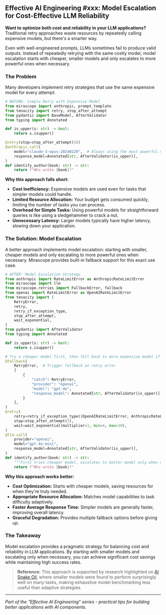 ## Effective AI Engineering #xxx: Model Escalation for Cost-Effective LLM Reliability

**Want to optimize both cost and reliability in your LLM applications?** Traditional retry approaches waste resources by repeatedly calling expensive models, but there's a smarter way.

Even with well-engineered prompts, LLMs sometimes fail to produce valid outputs. Instead of repeatedly retrying with the same costly model, model escalation starts with cheaper, smaller models and only escalates to more powerful ones when necessary.

### The Problem

Many developers implement retry strategies that use the same expensive model for every attempt:

```python
# BEFORE: Simple Retry with Expensive Model
from mirascope import anthropic, prompt_template
from tenacity import retry, stop_after_attempt
from pydantic import BaseModel, AfterValidator
from typing import Annotated

def is_upper(s: str) -> bool:
    return s.isupper()

@retry(stop=stop_after_attempt(3))
@anthropic.call(
    model="claude-3-opus-20240229",  # Always using the most powerful model
    response_model=Annotated[str, AfterValidator(is_upper)],
)
def identify_author(book: str) -> str:
    return f"Who wrote {book}?"
```

**Why this approach falls short:**

- **Cost Inefficiency:** Expensive models are used even for tasks that simpler models could handle.
- **Limited Resource Allocation:** Your budget gets consumed quickly, limiting the number of tasks you can process.
- **Overhead for Simple Tasks:** Using powerful models for straightforward queries is like using a sledgehammer to crack a nut.
- **Unnecessary Latency:** Larger models typically have higher latency, slowing down your application.

### The Solution: Model Escalation

A better approach implements model escalation: starting with smaller, cheaper models and only escalating to more powerful ones when necessary. Mirascope provides built-in fallback support for this exact use case.

```python
# AFTER: Model Escalation Strategy
from anthropic import RateLimitError as AnthropicRateLimitError
from mirascope import llm
from mirascope.retries import FallbackError, fallback
from openai import RateLimitError as OpenAIRateLimitError
from tenacity import (
    RetryError,
    retry,
    retry_if_exception_type,
    stop_after_attempt,
    wait_exponential,
)
from pydantic import AfterValidator
from typing import Annotated

def is_upper(s: str) -> bool:
    return s.isupper()

# Try a cheaper model first, then fall back to more expensive model if needed
@fallback(
    RetryError,  # Trigger fallback on retry error
    [
        {
            "catch": RetryError,
            "provider": "openai",
            "model": "gpt-4o",
            "response_model": Annotated[str, AfterValidator(is_upper)],
        }
    ],
)
@retry(
    retry=retry_if_exception_type((OpenAIRateLimitError, AnthropicRateLimitError)),
    stop=stop_after_attempt(3),
    wait=wait_exponential(multiplier=1, min=4, max=10),
)
@llm.call(
    provider="openai", 
    model="gpt-4o-mini",
    response_model=Annotated[str, AfterValidator(is_upper)],
)
def identify_author(book: str) -> str:
    """First tries cheaper model, escalates to better model only when needed."""
    return f"Who wrote {book}?"
```

**Why this approach works better:**

- **Cost Optimization:** Starts with cheaper models, saving resources for when they're truly needed.
- **Appropriate Resource Allocation:** Matches model capabilities to task difficulty adaptively.
- **Faster Average Response Time:** Simpler models are generally faster, improving overall latency.
- **Graceful Degradation:** Provides multiple fallback options before giving up.

### The Takeaway

Model escalation provides a pragmatic strategy for balancing cost and reliability in LLM applications. By starting with smaller models and escalating only when necessary, you can achieve significant cost savings while maintaining high success rates.

> **Reference:** This approach is supported by research highlighted on [AI Snake Oil](https://www.aisnakeoil.com/p/ai-leaderboards-are-no-longer-useful), where smaller models were found to perform surprisingly well on many tasks, making exhaustive model benchmarking less useful than adaptive strategies.

---
*Part of the "Effective AI Engineering" series - practical tips for building better applications with AI components.*
